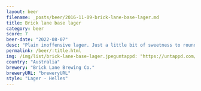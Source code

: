 ```yaml
---
layout: beer
filename: _posts/beer/2016-11-09-brick-lane-base-lager.md
title: Brick lane base lager
category: beer
score: 7
beer-date: "2022-08-07"
desc: "Plain inoffensive lager. Just a little bit of sweetness to round it out and make it easy drinking"
permalink: /beer/:title.html
img: /img/list/brick-lane-base-lager.jpeguntappd: "https://untappd.com/b/brick-lane-brewing-co--base-lager/2930516"
country: "Australia"
brewery: "Brick Lane Brewing Co."
breweryURL: "breweryURL"
style: "Lager - Helles"
---
```

